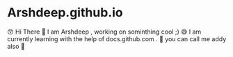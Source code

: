 # Arshdeep.github.io
 😙 Hi There 
 🏈 I am Arshdeep , working on sominthing cool ;)
 😅 I am currently learning with the help of docs.github.com .
 🤙 you can call me addy also 👋
